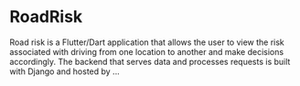 # RoadRisk
Road risk is a Flutter/Dart application that allows the user to view the risk associated with driving from one location to another and make decisions accordingly. The backend that serves data and processes requests is built with Django and hosted by ...
